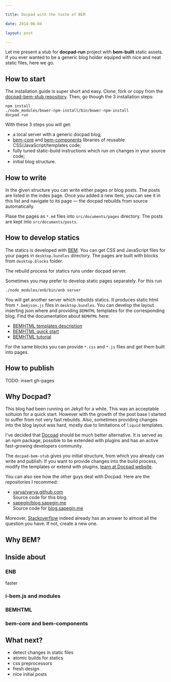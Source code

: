 ```yaml
---

title: Docpad with the taste of BEM

date: 2014-06-04

layout: post

---
```

Let me present a stub for **docpad-run** project with
**bem-built** static assets. If you ever wanted to be
a generic blog holder equiped with nice and neat static
files, here we go.
<excerpt/>

## How to start

The installation guide is super short and easy. Clone, fork or
copy from the [docpad-bem-stub repository](https://github.com/varya/docpad-bem-stub).
Then, go though the 3 installation steps:

```
npm install
./node_modules/bower-npm-install/bin/bower-npm-install
docpad run
```

With these 3 steps you will get:
* a local server with a generic docpad blog;
* [bem-core](http://bem.info/libs/bem-core/2.2.0/) and [bem-components](http://bem.info/libs/bem-components/v2/)
libraries of reusable CSS/JavaScript/templates code;
* fully tuned static-build instructions which run on changes
in your source code;
* initial blog structure.

## How to write
In the given structure you can write either pages or blog posts.
The posts are listed in the index page. Once you added a new
item, you can see it in this list and navigate to its page
— the docpad rebuilds from source automatically.

Plase the pages as `*.md` files into `src/documents/pages`
directory. The posts are kept into `src/documents/posts`.

## How to develop statics
The statics is developed with [BEM](http://bem.info/).
You can get CSS and JavaScript files for your pages in
`desktop.bundles` directory. The pages are built with blocks
from `desktop.blocks` folder.

The rebuild process for statics runs under docpad server.

Sometimes you may prefer to develop static pages separately.
For this run

```
./node_modules/enb/bin/enb server
```

You will get another server which rebuilds statics. It
produces static html from `*.bemjson.js` files in
`desktop.bundles`. You can develop the layout inserting
json where and providing `BEMHTML` templates for the
corresponding blog. Find the documentation about `BEMHTML`
here:
* [BEMHTML templates description](http://bem.info/libs/bem-core/2.2.0/templating/rationale/)
* [BEMHTML quick start](http://bem.info/libs/bem-core/2.2.0/templating/intro/)
* [BEMHTML tutorial](http://bem.info/libs/bem-core/2.2.0/templating/reference/)

For the same blocks you can provide `*.css` and `*.js` files
and get them built into pages.

## How to publish
TODO: insert gh-pages

## Why Docpad?
This blog had been running on Jekyll for a while. This was an
acceptable soltuion for a quick start. However with the growth
of the post base I started to suffer from not very fast
rebuilds. Also, sometimes providing changes into the blog
layout was hard, mostly due to limitations of `liquid`
templates.

I've decided that [Docpad](http://docpad.org/) should be much
better alternative. It is served as an npm package, possible to
be extended with plugins and has an active fast-growing
developers community.

The `docpad-bem-stub` gives you initial structure, from which
you already can write and publish. If you want to provide changes
into the build process, modify the templates or extend with
plugins, [learn at Docpad website](http://docpad.org/).

You can also see how the other guys deal with Docpad. Here are
the repositories I recommed:
* [varya/varya.github.com](https://github.com/varya/varya.github.com)<br/>
Source code for this blog.
* [sapegin/blog.sapegin.me](https://github.com/sapegin/blog.sapegin.me)<br/>
Source code for [blog.sapegin.me](http://blog.sapegin.me/)

Moreover, [Stackoverflow](http://stackoverflow.com/) indeed already
has an answer to almost all the question you have. If not, create a new
one.

## Why BEM?

## Inside about

### ENB
faster

### i-bem.js and modules

### BEMHTML

### bem-core and bem-components

## What next?
* detect changes in static files
* atomic builds for statics
* css preprocessors
* fresh design
* nice initial posts
